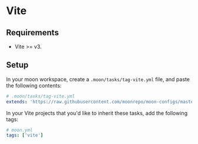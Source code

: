 # Vite

## Requirements

- Vite >= v3.

## Setup

In your moon workspace, create a `.moon/tasks/tag-vite.yml` file, and paste the following contents:

```yaml
# .moon/tasks/tag-vite.yml
extends: 'https://raw.githubusercontent.com/moonrepo/moon-configs/master/javascript/vite/tasks.yml'
```

In your Vite projects that you'd like to inherit these tasks, add the following tags:

```yaml
# moon.yml
tags: ['vite']
```
